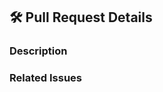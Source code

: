 ## 🛠️ Pull Request Details

### **Description**
<!-- Provide a clear and concise description of the changes made in this PR. -->

### **Related Issues**
<!-- If this PR fixes any issues,
